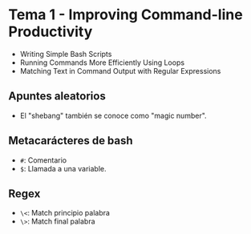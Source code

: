 # Tema 1 - Improving Command-line Productivity

- Writing Simple Bash Scripts
- Running Commands More Efficiently Using Loops
- Matching Text in Command Output with Regular Expressions

## Apuntes aleatorios

- El "shebang" también se conoce como "magic number".

## Metacarácteres de bash

- `#`: Comentario
- `$`: Llamada a una variable.

## Regex

- `\<`: Match principio palabra
- `\>`: Match final palabra
